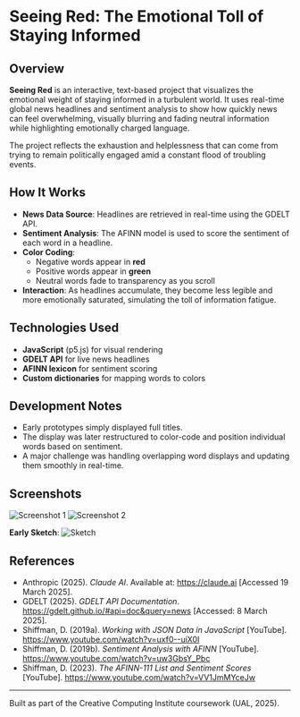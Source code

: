 # Seeing Red: The Emotional Toll of Staying Informed

## Overview

**Seeing Red** is an interactive, text-based project that visualizes the emotional weight of staying informed in a turbulent world. It uses real-time global news headlines and sentiment analysis to show how quickly news can feel overwhelming, visually blurring and fading neutral information while highlighting emotionally charged language.

The project reflects the exhaustion and helplessness that can come from trying to remain politically engaged amid a constant flood of troubling events.

## How It Works

- **News Data Source**: Headlines are retrieved in real-time using the GDELT API.
- **Sentiment Analysis**: The AFINN model is used to score the sentiment of each word in a headline.
- **Color Coding**:
  - Negative words appear in **red**
  - Positive words appear in **green**
  - Neutral words fade to transparency as you scroll
- **Interaction**: As headlines accumulate, they become less legible and more emotionally saturated, simulating the toll of information fatigue.

## Technologies Used

- **JavaScript** (p5.js) for visual rendering
- **GDELT API** for live news headlines
- **AFINN lexicon** for sentiment scoring
- **Custom dictionaries** for mapping words to colors

## Development Notes

- Early prototypes simply displayed full titles.
- The display was later restructured to color-code and position individual words based on sentiment.
- A major challenge was handling overlapping word displays and updating them smoothly in real-time.

## Screenshots

![Screenshot 1](https://git.arts.ac.uk/24001912/CCI-Course-Notebook-2/assets/1208/0cc05559-9896-44e6-a23b-e3c26d1291ee)
![Screenshot 2](https://git.arts.ac.uk/24001912/CCI-Course-Notebook-2/assets/1208/0afc8706-a936-40b8-9610-072614ac7209)

**Early Sketch**:
![Sketch](https://git.arts.ac.uk/24001912/CCI-Course-Notebook-2/assets/1208/a0529ee4-d3bc-4125-bbf5-47e5293ba31e)

## References

- Anthropic (2025). *Claude AI*. Available at: https://claude.ai [Accessed 19 March 2025].
- GDELT (2025). *GDELT API Documentation*. https://gdelt.github.io/#api=doc&query=news [Accessed: 8 March 2025].
- Shiffman, D. (2019a). *Working with JSON Data in JavaScript* [YouTube]. https://www.youtube.com/watch?v=uxf0--uiX0I
- Shiffman, D. (2019b). *Sentiment Analysis with AFINN* [YouTube]. https://www.youtube.com/watch?v=uw3GbsY_Pbc
- Shiffman, D. (2023). *The AFINN-111 List and Sentiment Scores* [YouTube]. https://www.youtube.com/watch?v=VV1JmMYceJw

---

Built as part of the Creative Computing Institute coursework (UAL, 2025).
